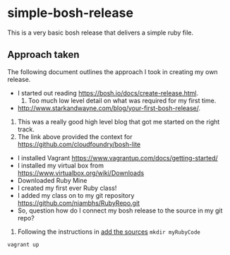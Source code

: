 # simple-bosh-release
This is a very basic bosh release that delivers a simple ruby file. 
## Approach taken
The following document outlines the approach I took in creating my own release.
- I started out reading https://bosh.io/docs/create-release.html.
  1. Too much low level detail on what was required for my first time.
- 	http://www.starkandwayne.com/blog/your-first-bosh-release/.
  1. This was a really good high level blog that got me started on the right track.
  2. The link above provided the context for https://github.com/cloudfoundry/bosh-lite 
-	I installed Vagrant https://www.vagrantup.com/docs/getting-started/
-	I installed my virtual box from https://www.virtualbox.org/wiki/Downloads 
-	Downloaded Ruby Mine
-	I created my first ever Ruby class! 
-	I added my class on to my git repository https://github.com/niambhs/RubyRepo.git
-	So, question how do I connect my bosh release to the source in my git repo?
  1. Following the instructions in [add the sources](https://github.com/georgethebeatle/simple-bosh-release/blob/master/README.md#add-the-sources)
  ``` mkdir myRubyCode  ```




  ``` vagrant up ```
